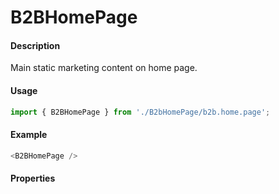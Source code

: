 # B2BHomePage

#### Description

Main static marketing content on home page.

#### Usage

```js
import { B2BHomePage } from './B2bHomePage/b2b.home.page';
```

#### Example

```js
<B2BHomePage />
```

#### Properties

<!-- PROPS -->
